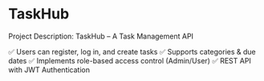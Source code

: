 # TaskHub
Project Description: TaskHub – A Task Management API

✅ Users can register, log in, and create tasks
✅ Supports categories & due dates
✅ Implements role-based access control (Admin/User)
✅ REST API with JWT Authentication
